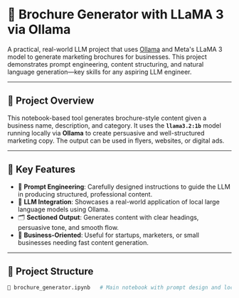 # 📘 Brochure Generator with LLaMA 3 via Ollama

A practical, real-world LLM project that uses [Ollama](https://ollama.com) and Meta's LLaMA 3 model to generate marketing brochures for businesses. This project demonstrates prompt engineering, content structuring, and natural language generation—key skills for any aspiring LLM engineer.

---

## 🚀 Project Overview

This notebook-based tool generates brochure-style content given a business name, description, and category. It uses the **`llama3.2:1b`**  model running locally via **Ollama** to create persuasive and well-structured marketing copy. The output can be used in flyers, websites, or digital ads.

---

## 🎯 Key Features

- 🔧 **Prompt Engineering**: Carefully designed instructions to guide the LLM in producing structured, professional content.
- 🧠 **LLM Integration**: Showcases a real-world application of local large language models using Ollama.
- 🗂 **Sectioned Output**: Generates content with clear headings, persuasive tone, and smooth flow.
- 💼 **Business-Oriented**: Useful for startups, marketers, or small businesses needing fast content generation.

---

## 📂 Project Structure

```bash
📘 brochure_generator.ipynb   # Main notebook with prompt design and local LLM usage via Ollama
